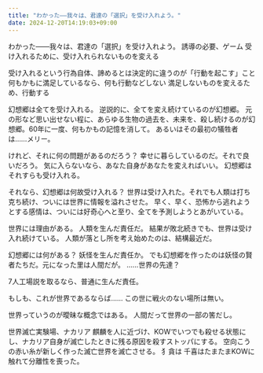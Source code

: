 ```yaml
---
title: "わかった――我々は、君達の「選択」を受け入れよう。"
date: 2024-12-20T14:19:03+09:00
---
```

わかった――我々は、君達の「選択」を受け入れよう。
誘導の必要、ゲーム
受け入れるために、受け入れられないものを変える

受け入れるという行為自体、諦めるとは決定的に違うのが「行動を起こす」こと
何もかもに満足しているなら、何も行動などしない
満足しないものを変えるため、行動する

幻想郷は全てを受け入れる。
逆説的に、全てを変え続けているのが幻想郷。
元の形など思い出せない程に、あらゆる生物の過去を、未来を、殺し続けるのが幻想郷。60年に一度、何もかもの記憶を消して。
あるいはその最初の犠牲者は……メリー。


けれど、それに何の問題があるのだろう？
幸せに暮らしているのだ。それで良いだろう。
気に入らないなら、あなた自身があなたを変えればいい。
幻想郷はそれすらも受け入れる。


それなら、幻想郷は何故受け入れる？
世界は受け入れた。それでも人類は打ち克ち続け、ついには世界に情報を溢れさせた。
早く、早く、恐怖から逃れようとする感情は、ついには好奇心へと至り、全てを予測しようとあがいている。

世界には理由がある。
人類を生んだ責任だ。
結果が敗北続きでも、世界は受け入れ続けている。
人類が落とし所を考え始めたのは、結構最近だ。

幻想郷には何がある？
妖怪を生んだ責任か。
でも幻想郷を作ったのは妖怪の賢者たちだ。元になった里は人間だが。
……世界の先達？

7人工場説を取るなら、普通に生んだ責任。








もしも、これが世界であるならば……
この世に戦火のない場所は無い。



世界っていうのが曖昧な概念ではある。
人間だって世界の一部の筈だし。


世界滅亡実験場、ナカリア
麒麟を人に近づけ、KOWでいつでも殺せる状態にし、ナカリア自身が滅亡したときに残る原因を殺すストッパにする。
空向こうの赤い糸が新しく作った滅亡世界を滅亡させる。
犭貪は
千喜はたまたまKOWに触れて分離性を喪った。

